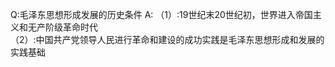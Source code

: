 Q:毛泽东思想形成发展的历史条件
A:	（1）:19世纪末20世纪初，世界进入帝国主义和无产阶级革命时代<br/>
	（2）:中国共产党领导人民进行革命和建设的成功实践是毛泽东思想形成和发展的实践基础